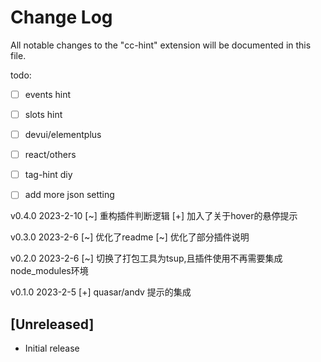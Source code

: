 # Change Log

All notable changes to the "cc-hint" extension will be documented in this file.

todo:
- [ ] events hint
- [ ] slots hint
- [ ] devui/elementplus
- [ ] react/others 
- [ ] tag-hint diy
- [ ] add more json setting


v0.4.0  2023-2-10
[~] 重构插件判断逻辑
[+] 加入了关于hover的悬停提示

v0.3.0  2023-2-6
[~] 优化了readme
[~] 优化了部分插件说明

v0.2.0  2023-2-6
[~] 切换了打包工具为tsup,且插件使用不再需要集成node_modules环境

v0.1.0  2023-2-5
[+] quasar/andv 提示的集成


## [Unreleased]

- Initial release